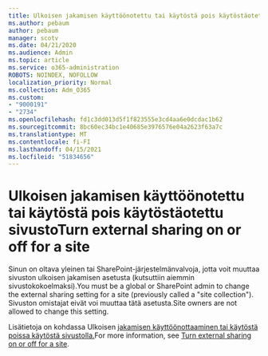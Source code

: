 ```yaml
---
title: Ulkoisen jakamisen käyttöönotettu tai käytöstä pois käytöstäotettu sivusto
ms.author: pebaum
author: pebaum
manager: scotv
ms.date: 04/21/2020
ms.audience: Admin
ms.topic: article
ms.service: o365-administration
ROBOTS: NOINDEX, NOFOLLOW
localization_priority: Normal
ms.collection: Adm_O365
ms.custom:
- "9000191"
- "2734"
ms.openlocfilehash: fd1c3dd013d5f1f823555e3cd4aa6e0dcdac1b62
ms.sourcegitcommit: 8bc60ec34bc1e40685e3976576e04a2623f63a7c
ms.translationtype: MT
ms.contentlocale: fi-FI
ms.lasthandoff: 04/15/2021
ms.locfileid: "51834656"
---
```

# <a name="turn-external-sharing-on-or-off-for-a-site"></a><span data-ttu-id="2bbd8-102">Ulkoisen jakamisen käyttöönotettu tai käytöstä pois käytöstäotettu sivusto</span><span class="sxs-lookup"><span data-stu-id="2bbd8-102">Turn external sharing on or off for a site</span></span>

<span data-ttu-id="2bbd8-103">Sinun on oltava yleinen tai SharePoint-järjestelmänvalvoja, jotta voit muuttaa sivuston ulkoisen jakamisen asetusta (kutsuttiin aiemmin sivustokokoelmaksi).</span><span class="sxs-lookup"><span data-stu-id="2bbd8-103">You must be a global or SharePoint admin to change the external sharing setting for a site (previously called a "site collection").</span></span> <span data-ttu-id="2bbd8-104">Sivuston omistajat eivät voi muuttaa tätä asetusta.</span><span class="sxs-lookup"><span data-stu-id="2bbd8-104">Site owners are not allowed to change this setting.</span></span> 

<span data-ttu-id="2bbd8-105">Lisätietoja on kohdassa Ulkoisen [jakamisen käyttöönottaaminen tai käytöstä poissa käytöstä sivustolla.](https://docs.microsoft.com/sharepoint/change-external-sharing-site)</span><span class="sxs-lookup"><span data-stu-id="2bbd8-105">For more information, see [Turn external sharing on or off for a site](https://docs.microsoft.com/sharepoint/change-external-sharing-site).</span></span>
